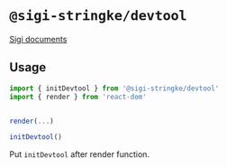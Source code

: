 # `@sigi-stringke/devtool`

[Sigi documents](https://sigi.how)

## Usage

```ts
import { initDevtool } from '@sigi-stringke/devtool'
import { render } from 'react-dom'


render(...)

initDevtool()

```

Put `initDevtool` after render function.
